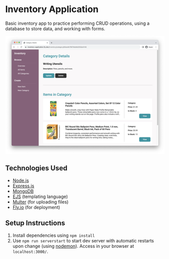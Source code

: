 # Inventory Application

Basic inventory app to practice performing CRUD operations, using a database to store data, and working with forms.

![Screenshot of category detail page](public/images/ss2.png)

## Technologies Used

- [Node.js](https://nodejs.org/en)
- [Express.js](https://expressjs.com/)
- [MongoDB](https://www.mongodb.com/)
- [EJS](https://ejs.co/) (templating language)
- [Multer](https://www.npmjs.com/package/multer) (for uploading files)
- [Fly.io](fly.io) (for deployment)

## Setup Instructions

1. Install dependencies using `npm install`
2. Use `npm run serverstart` to start dev server with automatic restarts upon change (using [nodemon](https://www.npmjs.com/package/nodemon)). Access in your browser at `localhost:3000/`.
